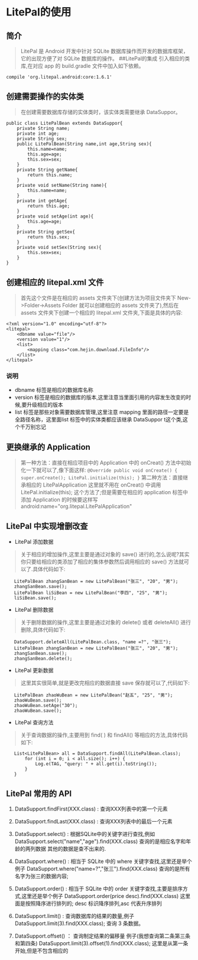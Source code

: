 # LitePal的使用
## 简介
 > LitePal 是 Android 开发中针对 SQLite 数据库操作而开发的数据库框架，它的出现方便了对 SQLite 数据库的操作。
##LitePal的集成
 > 引入相应的类库,在对应 app 的 build.gradle 文件中加入如下依赖。
 ```
 compile 'org.litepal.android:core:1.6.1'
 ```
## 创建需要操作的实体类
 > 在创建需要数据库存储的实体类时，该实体类需要继承 DataSuppor。
```
public class LitePalBean extends DataSuppor{
	private String name;
	private int age;
	private String sex;
	public LitePalBean(String name,int age,String sex){
		this.name=name;
		this.age=age;
		this.sex=sex;
	}
	private String getName{
		return this.name;
	}
	private void setName(String name){
		this.name=name;
	}
	private int getAge{
		return this.age;
	}
	private void setAge(int age){
		this.age=age;
	}
	private String getSex{
		return this.sex;
	}
	private void setSex(String sex){
		this.sex=sex;
	}
}
```
## 创建相应的 litepal.xml 文件
 > 首先这个文件是在相应的 assets 文件夹下(创建方法为项目文件夹下 New->Folder->Assets Folder 就可以创建相应的 assets 文件夹了),然后在 assets 文件夹下创建一个相应的 litepal.xml 文件夹,下面是具体的内容:
```
<?xml version="1.0" encoding="utf-8"?>
<litepal>
    <dbname value="file"/>
    <version value="1"/>
    <list>
        <mapping class="com.hejin.download.FileInfo"/>
    </list>
</litepal>
```
### 说明
 - dbname 标签是相应的数据库名称
 - version 标签是相应的数据库的版本,这里注意当里面引用的内容发生改变的时候,要升级相应的版本
 - list 标签是那些对象需要数据库管理,这里注意 mapping 里面的路径一定要是全路径名称，这里面list 标签中的实体类都应该继承 DataSuppor t这个类,这个千万别忘记

## 更换继承的 Application
 > 第一种方法：直接在相应项目中的 Application 中的 onCreat() 方法中初始化一下就可以了,像下面这样:
	```
    @Override
    public void onCreate() {
        super.onCreate();
        LitePal.initialize(this);
    }
	```
 > 第二种方法：直接继承相应的 LitePalApplication 这里就不用在 onCreat() 中调用LitePal.initialize(this); 这个方法了;但是需要在相应的 application 标签中添加 Application 的时候要这样写 android:name="org.litepal.LitePalApplication"

## LitePal 中实现增删改查
 - LitePal 添加数据
 > 关于相应的增加操作,这里主要是通过对象的 save() 进行的,怎么说呢?其实你只要给相应的类添加了相应的集体参数然后调用相应的 save() 方法就可以了.具体代码如下:
 ```
	LitePalBean zhangSanBean = new LitePalBean("张三", "20", "男");
    zhangSanBean.save();
    LitePalBean liSiBean = new LitePalBean("李四", "25", "男");
    liSiBean.save();
 ```   

 - LitePal 删除数据
 > 关于删除数据的操作,这里主要是通过对象的 delete() 或者 deleteAll() 进行删除,具体代码如下:
 ```
	DataSupport.deleteAll(LitePalBean.class, "name =?", "张三");
	LitePalBean zhangSanBean = new LitePalBean("张三", "20", "男");
    zhangSanBean.save();
    zhangSanBean.delete();
 ```
 - LitePal 更新数据
 > 这里其实很简单,就是更改完相应的数据直接 save 保存就可以了,代码如下:
 ```
	LitePalBean zhaoWuBean = new LitePalBean("赵五", "25", "男");
    zhaoWuBean.save();
    zhaoWuBean.setAge("30");
    zhaoWuBean.save();
 ```

 - LitePal 查询方法 
 > 关于查询数据的操作,主要用到 find( ) 和 findAll() 等相应的方法,具体代码如下:
 ```
	List<LitePalBean> all = DataSupport.findAll(LitePalBean.class);
        for (int i = 0; i < all.size(); i++) {
            Log.e(TAG, "query: " + all.get(i).toString());
        }
    }
 ```
   
## LitePal 常用的 API

 1. DataSupport.findFirst(XXX.class) : 查询XXX列表中的第一个元素

 2. DataSupport.findLast(XXX.class) : 查询XXX列表中的最后一个元素

 3. DataSupport.select() : 根据SQLite中的关键字进行查找,例如DataSupport.select("name","age").find(XXX.class) 查询的是相应名字和年龄的两列数据 其他的数据是查不出来的.

 4. DataSupport.where() : 相当于 SQLite 中的 where 关键字查找,这里还是举个例子 DataSupport.where("name=?","张三").find(XXX.class) 查询的是所有名字为张三的数据内容;

 5. DataSupport.order() : 相当于 SQLite 中的 order 关键字查找,主要是排序方式,这里还是举个例子 DataSupport.order(price desc).find(XXX.class) 这里面是按照降序进行排列的; desc 标识降序排列,asc 代表升序排列

 6. DataSupport.limit() : 查询数据库的结果的数量,例子 DataSupport.limit(3).find(XXX.class); 查询 3 条数据。

 7. DataSupport.offset() ： 查询制定结果的偏移量 例子(我想查询第二条第三条和第四条)  DataSupport.limit(3).offset(1).find(XXX.class); 这里是从第一条开始,但是不包含相应的